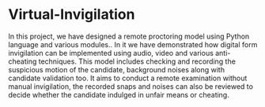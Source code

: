 # Virtual-Invigilation
In this project, we have designed a remote proctoring model using Python language and various modules.. In it we have demonstrated how digital form invigilation can be implemented using audio, video and various anti-cheating techniques. This model includes checking and recording the suspicious motion of the candidate, background noises along with candidate validation too. It aims to conduct a remote examination without manual invigilation, the recorded snaps and noises can also be reviewed to decide whether the candidate indulged in unfair means or cheating.
